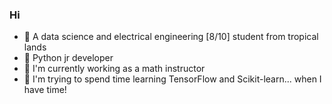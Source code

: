 ### Hi

- 🌴 A data science and electrical engineering [8/10] student from tropical lands
- 🐍 Python jr developer
- 🌵 I'm currently working as a math instructor
- 🐢 I'm trying to spend time learning TensorFlow and Scikit-learn... when I have time!
##

